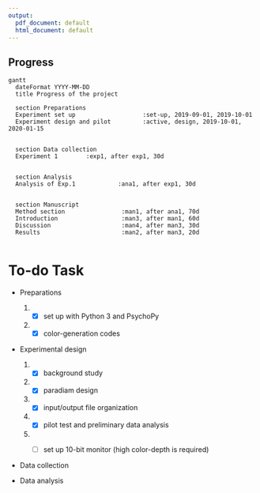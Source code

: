 ```yaml
---
output:
  pdf_document: default
  html_document: default
---
```



## Progress


```mermaid
gantt
  dateFormat YYYY-MM-DD
  title Progress of the project
  
  section Preparations
  Experiment set up                   :set-up, 2019-09-01, 2019-10-01
  Experiment design and pilot         :active, design, 2019-10-01, 2020-01-15
  

  section Data collection
  Experiment 1        :exp1, after exp1, 30d
  

  section Analysis
  Analysis of Exp.1            :ana1, after exp1, 30d


  section Manuscript
  Method section                :man1, after ana1, 70d
  Introduction                  :man3, after man1, 60d
  Discussion                    :man4, after man3, 30d
  Results                       :man2, after man3, 20d
  
```

# To-do Task

* Preparations

    1. * [x]   set up with Python 3 and PsychoPy

    2. * [x]   color-generation codes 

* Experimental design

    1. * [x]   background study

    2. * [x]   paradiam design
    
    3. * [x]   input/output file organization
    
    4. * [x]   pilot test and preliminary data analysis 
    
    5. * [ ]   set up 10-bit monitor (high color-depth is required)
    
    
* Data collection


* Data analysis



